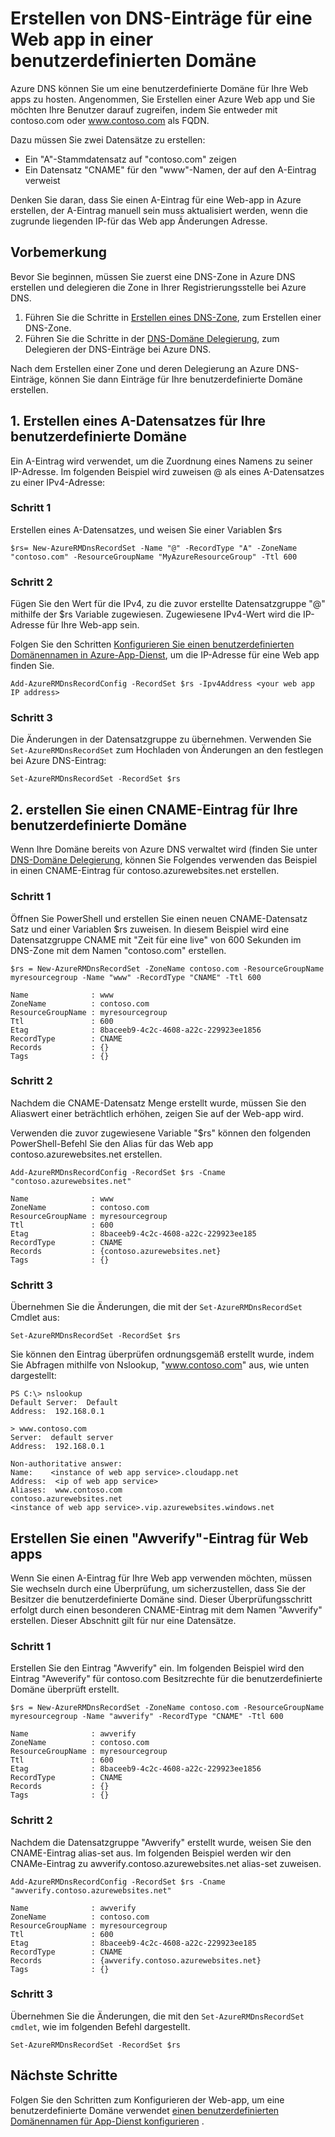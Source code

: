 <properties
   pageTitle="Erstellen von benutzerdefinierten DNS-Einträge für eine Web app | Microsoft Azure  "
   description="Informationen zum Erstellen von benutzerdefinierten Domäne DNS-Einträge für Web app mit Azure DNS."
   services="dns"
   documentationCenter="na"
   authors="sdwheeler"
   manager="carmonm"
   editor=""/>

<tags
   ms.service="dns"
   ms.devlang="na"
   ms.topic="article"
   ms.tgt_pltfrm="na"
   ms.workload="infrastructure-services"
   ms.date="08/16/2016"
   ms.author="sewhee"/>

# <a name="create-dns-records-for-a-web-app-in-a-custom-domain"></a>Erstellen von DNS-Einträge für eine Web app in einer benutzerdefinierten Domäne

Azure DNS können Sie um eine benutzerdefinierte Domäne für Ihre Web apps zu hosten. Angenommen, Sie Erstellen einer Azure Web app und Sie möchten Ihre Benutzer darauf zugreifen, indem Sie entweder mit contoso.com oder www.contoso.com als FQDN.

Dazu müssen Sie zwei Datensätze zu erstellen:

- Ein "A"-Stammdatensatz auf "contoso.com" zeigen
- Ein Datensatz "CNAME" für den "www"-Namen, der auf den A-Eintrag verweist

Denken Sie daran, dass Sie einen A-Eintrag für eine Web-app in Azure erstellen, der A-Eintrag manuell sein muss aktualisiert werden, wenn die zugrunde liegenden IP-für das Web app Änderungen Adresse.

## <a name="before-you-begin"></a>Vorbemerkung

Bevor Sie beginnen, müssen Sie zuerst eine DNS-Zone in Azure DNS erstellen und delegieren die Zone in Ihrer Registrierungsstelle bei Azure DNS.

1. Führen Sie die Schritte in [Erstellen eines DNS-Zone](dns-getstarted-create-dnszone.md), zum Erstellen einer DNS-Zone.
2. Führen Sie die Schritte in der [DNS-Domäne Delegierung](dns-domain-delegation.md), zum Delegieren der DNS-Einträge bei Azure DNS.

Nach dem Erstellen einer Zone und deren Delegierung an Azure DNS-Einträge, können Sie dann Einträge für Ihre benutzerdefinierte Domäne erstellen.


## <a name="1-create-an-a-record-for-your-custom-domain"></a>1. Erstellen eines A-Datensatzes für Ihre benutzerdefinierte Domäne

Ein A-Eintrag wird verwendet, um die Zuordnung eines Namens zu seiner IP-Adresse. Im folgenden Beispiel wird zuweisen @ als eines A-Datensatzes zu einer IPv4-Adresse:

### <a name="step-1"></a>Schritt 1

Erstellen eines A-Datensatzes, und weisen Sie einer Variablen $rs

    $rs= New-AzureRMDnsRecordSet -Name "@" -RecordType "A" -ZoneName "contoso.com" -ResourceGroupName "MyAzureResourceGroup" -Ttl 600

### <a name="step-2"></a>Schritt 2

Fügen Sie den Wert für die IPv4, zu die zuvor erstellte Datensatzgruppe "@" mithilfe der $rs Variable zugewiesen. Zugewiesene IPv4-Wert wird die IP-Adresse für Ihre Web-app sein.

Folgen Sie den Schritten [Konfigurieren Sie einen benutzerdefinierten Domänennamen in Azure-App-Dienst](../web-sites-custom-domain-name.md#Find-the-virtual-IP-address), um die IP-Adresse für eine Web app finden Sie.

    Add-AzureRMDnsRecordConfig -RecordSet $rs -Ipv4Address <your web app IP address>

### <a name="step-3"></a>Schritt 3

Die Änderungen in der Datensatzgruppe zu übernehmen. Verwenden Sie `Set-AzureRMDnsRecordSet` zum Hochladen von Änderungen an den festlegen bei Azure DNS-Eintrag:

    Set-AzureRMDnsRecordSet -RecordSet $rs

## <a name="2-create-a-cname-record-for-your-custom-domain"></a>2. erstellen Sie einen CNAME-Eintrag für Ihre benutzerdefinierte Domäne

Wenn Ihre Domäne bereits von Azure DNS verwaltet wird (finden Sie unter [DNS-Domäne Delegierung](dns-domain-delegation.md), können Sie Folgendes verwenden das Beispiel in einen CNAME-Eintrag für contoso.azurewebsites.net erstellen.

### <a name="step-1"></a>Schritt 1

Öffnen Sie PowerShell und erstellen Sie einen neuen CNAME-Datensatz Satz und einer Variablen $rs zuweisen. In diesem Beispiel wird eine Datensatzgruppe CNAME mit "Zeit für eine live" von 600 Sekunden im DNS-Zone mit dem Namen "contoso.com" erstellen.

    $rs = New-AzureRMDnsRecordSet -ZoneName contoso.com -ResourceGroupName myresourcegroup -Name "www" -RecordType "CNAME" -Ttl 600

    Name              : www
    ZoneName          : contoso.com
    ResourceGroupName : myresourcegroup
    Ttl               : 600
    Etag              : 8baceeb9-4c2c-4608-a22c-229923ee1856
    RecordType        : CNAME
    Records           : {}
    Tags              : {}


### <a name="step-2"></a>Schritt 2

Nachdem die CNAME-Datensatz Menge erstellt wurde, müssen Sie den Aliaswert einer beträchtlich erhöhen, zeigen Sie auf der Web-app wird.

Verwenden die zuvor zugewiesene Variable "$rs" können den folgenden PowerShell-Befehl Sie den Alias für das Web app contoso.azurewebsites.net erstellen.

    Add-AzureRMDnsRecordConfig -RecordSet $rs -Cname "contoso.azurewebsites.net"

    Name              : www
    ZoneName          : contoso.com
    ResourceGroupName : myresourcegroup
    Ttl               : 600
    Etag              : 8baceeb9-4c2c-4608-a22c-229923ee185
    RecordType        : CNAME
    Records           : {contoso.azurewebsites.net}
    Tags              : {}

### <a name="step-3"></a>Schritt 3

Übernehmen Sie die Änderungen, die mit der `Set-AzureRMDnsRecordSet` Cmdlet aus:

    Set-AzureRMDnsRecordSet -RecordSet $rs

Sie können den Eintrag überprüfen ordnungsgemäß erstellt wurde, indem Sie Abfragen mithilfe von Nslookup, "www.contoso.com" aus, wie unten dargestellt:

    PS C:\> nslookup
    Default Server:  Default
    Address:  192.168.0.1

    > www.contoso.com
    Server:  default server
    Address:  192.168.0.1

    Non-authoritative answer:
    Name:    <instance of web app service>.cloudapp.net
    Address:  <ip of web app service>
    Aliases:  www.contoso.com
    contoso.azurewebsites.net
    <instance of web app service>.vip.azurewebsites.windows.net

## <a name="create-an-awverify-record-for-web-apps"></a>Erstellen Sie einen "Awverify"-Eintrag für Web apps


Wenn Sie einen A-Eintrag für Ihre Web app verwenden möchten, müssen Sie wechseln durch eine Überprüfung, um sicherzustellen, dass Sie der Besitzer die benutzerdefinierte Domäne sind. Dieser Überprüfungsschritt erfolgt durch einen besonderen CNAME-Eintrag mit dem Namen "Awverify" erstellen. Dieser Abschnitt gilt für nur eine Datensätze.


### <a name="step-1"></a>Schritt 1

Erstellen Sie den Eintrag "Awverify" ein. Im folgenden Beispiel wird den Eintrag "Aweverify" für contoso.com Besitzrechte für die benutzerdefinierte Domäne überprüft erstellt.

    $rs = New-AzureRMDnsRecordSet -ZoneName contoso.com -ResourceGroupName myresourcegroup -Name "awverify" -RecordType "CNAME" -Ttl 600

    Name              : awverify
    ZoneName          : contoso.com
    ResourceGroupName : myresourcegroup
    Ttl               : 600
    Etag              : 8baceeb9-4c2c-4608-a22c-229923ee1856
    RecordType        : CNAME
    Records           : {}
    Tags              : {}


### <a name="step-2"></a>Schritt 2

Nachdem die Datensatzgruppe "Awverify" erstellt wurde, weisen Sie den CNAME-Eintrag alias-set aus. Im folgenden Beispiel werden wir den CNAMe-Eintrag zu awverify.contoso.azurewebsites.net alias-set zuweisen.

    Add-AzureRMDnsRecordConfig -RecordSet $rs -Cname "awverify.contoso.azurewebsites.net"

    Name              : awverify
    ZoneName          : contoso.com
    ResourceGroupName : myresourcegroup
    Ttl               : 600
    Etag              : 8baceeb9-4c2c-4608-a22c-229923ee185
    RecordType        : CNAME
    Records           : {awverify.contoso.azurewebsites.net}
    Tags              : {}

### <a name="step-3"></a>Schritt 3

Übernehmen Sie die Änderungen, die mit den `Set-AzureRMDnsRecordSet cmdlet`, wie im folgenden Befehl dargestellt.

    Set-AzureRMDnsRecordSet -RecordSet $rs



## <a name="next-steps"></a>Nächste Schritte

Folgen Sie den Schritten zum Konfigurieren der Web-app, um eine benutzerdefinierte Domäne verwendet [einen benutzerdefinierten Domänennamen für App-Dienst konfigurieren](../app-service-web/web-sites-custom-domain-name.md) .









